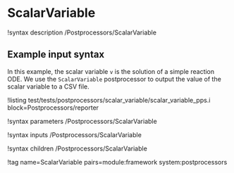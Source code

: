 # ScalarVariable

!syntax description /Postprocessors/ScalarVariable

## Example input syntax

In this example, the scalar variable `v` is the solution of a simple reaction ODE.
We use the `ScalarVariable` postprocessor to output the value of the scalar variable
to a CSV file.

!listing test/tests/postprocessors/scalar_variable/scalar_variable_pps.i block=Postprocessors/reporter

!syntax parameters /Postprocessors/ScalarVariable

!syntax inputs /Postprocessors/ScalarVariable

!syntax children /Postprocessors/ScalarVariable

!tag name=ScalarVariable pairs=module:framework system:postprocessors
